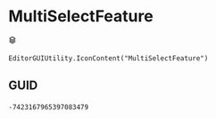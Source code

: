 # MultiSelectFeature
![](/img/MultiSelectFeature.png)

``` CSharp
EditorGUIUtility.IconContent("MultiSelectFeature")
```
## GUID
```
-7423167965397083479
```
